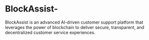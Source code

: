 # BlockAssist-
BlockAssist is an advanced AI-driven customer support platform that leverages the power of blockchain to deliver secure, transparent, and decentralized customer service experiences.
